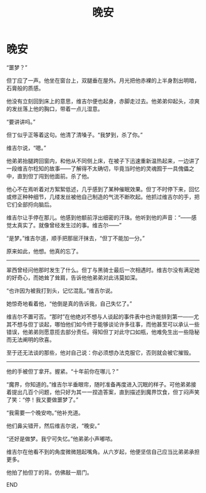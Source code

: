 ﻿---
title: 晚安
fandom: 鬼泣
characters: 但丁/维吉尔
rating: General
excerpt: 有时，人们主动忘记能将自己撕碎的回忆。
---

# 晚安



“噩梦？”

但丁应了一声。他坐在窗台上，双腿垂在屋外。月光把他赤裸的上半身割出明暗，石膏般的质感。

他没有立刻回到床上的意思，维吉尔便也起身，赤脚走过去。他弟弟仰起头，凉爽的发丝落上他的胸口，带着一点儿湿意。

“要讲讲吗。”

但丁似乎正等着这句。他清了清嗓子。“我梦到，杀了你。”

维吉尔说，“嗯。”

他弟弟抬腿跨回窗内，和他从不同侧上床，在被子下迅速重新温热起来，一边讲了一段维吉尔稔知的故事——了解得不太确切，毕竟当时他的灵魂囿于一具傀儡之中，直到但丁闯到他面前。杀了他。

他心不在焉听着对方絮絮低述，几乎感到了某种催眠效果。但丁不时停下来，回忆或修正种种细节，几缕发丝被他自己制造的气流不断吹起。他抓过维吉尔的手，把它们全部捋向脑后。

维吉尔让手停在那儿。他感到他额前浮出细密的汗珠。他听到他的声音：“——感觉太真实了。就像曾经发生过的事。维吉尔——”

“是梦。”维吉尔道，顺手把那层汗抹去，“但丁不能加一分。”

原来如此，他想。他真的忘了。

---

翠西曾经问他那时发生了什么。但丁与黑骑士最后一次相遇时。维吉尔没有满足她的好奇心，而她耸了耸肩，告诉他他弟弟对此讳莫如深。

“也许因为被我打到头，记忆混乱。”维吉尔说。

她惊奇地看着他，“他倒是真的告诉我，自己失忆了。”

维吉尔不置可否。“那时”在他绝对不想与人谈起的事件表中也许能排到第一——尤其不想与但丁谈起，哪怕他们如今终于能够谈论许多往事，而他甚至可以承认一些错误，他弟弟则愿意揽去部分责任。得知但丁对此守口如瓶，他难免生出一些隐秘而无法阐明的欣喜。

至于还无法谈的那些，他对自己说：你必须想办法克服它，否则就会被它摧毁。

---

他的手被但丁拿开。握紧。“十年前你在哪儿？”

“魔界，你知道的。”维吉尔半垂眼帘，随时准备再度进入沉眠的样子。可他弟弟接着提出几百个问题，他只好为其一一捏造答案，直到描述到魔界饮食，但丁闷声笑了笑：“停！我又要做噩梦了。”

“我需要一个晚安吻。”他补充道。

他们鼻尖错开，然后维吉尔说，“晚安。”

“还好是做梦。我宁可失忆。”他弟弟小声嘟哝。

维吉尔在他看不到的角度微微翘起嘴角。从六岁起，他便坚信自己应当比弟弟承担更多。

他拍了拍但丁的背。仿佛敲一扇门。

 

END
